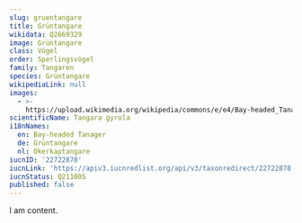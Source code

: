 ```yaml
---
slug: gruentangare
title: Grüntangare
wikidata: Q2669329
image: Grüntangare
class: Vögel
order: Sperlingsvögel
family: Tangaren
species: Grüntangare
wikipediaLink: null
images:
  - >-
    https://upload.wikimedia.org/wikipedia/commons/e/e4/Bay-headed_Tanager_-_San_Luis_-_Costa_Rica_MG_1171_(26075030873).jpg
scientificName: Tangara gyrola
i18nNames:
  en: Bay-headed Tanager
  de: Grüntangare
  nl: Okerkaptangare
iucnID: '22722878'
iucnLink: 'https://apiv3.iucnredlist.org/api/v3/taxonredirect/22722878'
iucnStatus: Q211005
published: false
---
```


I am content.
